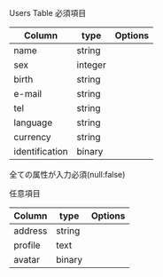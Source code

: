 Users Table
必須項目

| Column | type | Options |
|---------------------|-------|--------|
| name | string | |
| sex | integer | |
| birth | string | |
| e-mail | string | |
| tel | string | |
| language | string | |
| currency | string | |
| identification | binary | |

全ての属性が入力必須(null:false)

任意項目

| Column | type | Options |
|---------|-------|--------|
| address | string | |
| profile | text | |
| avatar | binary | |